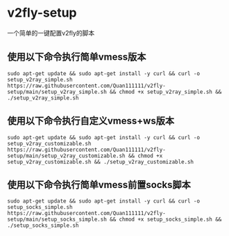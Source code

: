 # v2fly-setup
一个简单的一键配置v2fly的脚本

## 使用以下命令执行简单vmess版本
```
sudo apt-get update && sudo apt-get install -y curl && curl -o setup_v2ray_simple.sh https://raw.githubusercontent.com/Quan111111/v2fly-setup/main/setup_v2ray_simple.sh && chmod +x setup_v2ray_simple.sh && ./setup_v2ray_simple.sh

```

## 使用以下命令执行自定义vmess+ws版本
```
sudo apt-get update && sudo apt-get install -y curl && curl -o setup_v2ray_customizable.sh https://raw.githubusercontent.com/Quan111111/v2fly-setup/main/setup_v2ray_customizable.sh && chmod +x setup_v2ray_customizable.sh && ./setup_v2ray_customizable.sh

```

## 使用以下命令执行简单vmess前置socks脚本
```
sudo apt-get update && sudo apt-get install -y curl && curl -o setup_socks_simple.sh https://raw.githubusercontent.com/Quan111111/v2fly-setup/main/setup_socks_simple.sh && chmod +x setup_socks_simple.sh && ./setup_socks_simple.sh

```
